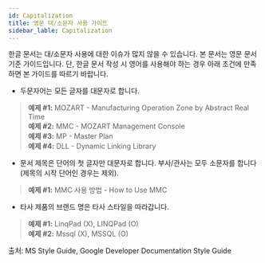 ```yaml
---
id: Capitalization
title: 영문 대/소문자 사용 가이드 
sidebar_lable: Capitalization
---
```


한글 문서는 대/소문자 사용에 대한 이슈가 많지 않을 수 있습니다. 본 문서는 영문 문서 기준 가이드입니다. 단, 한글 문서 작성 시 영어를 사용해야 하는 경우 아래 조건에 만족하면 본 가이드를 따르기 바랍니다. 

- 두문자어는 모든 글자를 대문자로 합니다. 
> **예제 #1:** MOZART - Manufacturing Operation Zone by Abstract Real Time  
> **예제 #2:** MMC - MOZART Management Console   
> **예제 #3:** MP - Master Plan  
> **예제 #4:** DLL - Dynamic Linking Library 

- 문서 제목은 단어의 첫 글자만 대문자로 합니다. 부사/관사는 모두 소문자를 합니다(제목의 시작 단어인 경우는 제외).
> **예제 #1:** MMC 사용 방법 - How to Use MMC

- 타사 제품의 브랜드 명은 타사 스타일을 따라갑니다. 
> **예제 #1:** LinqPad (X), LINQPad (O)  
> **예제 #2:** Mssql (X), MSSQL (O) 

출처: MS Style Guide, Google Developer Documentation Style Guide